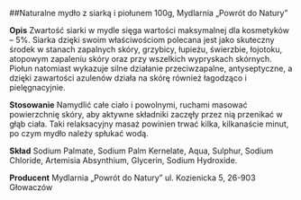 ##Naturalne mydło z siarką i piołunem 100g, Mydlarnia „Powrót do Natury”

**Opis**  Zwartość siarki w mydle sięga wartości maksymalnej dla kosmetyków – 5%. Siarka dzięki swoim właściwościom polecana jest jako skuteczny środek w stanach zapalnych skóry, grzybicy, łupieżu, świerzbie, łojotoku, atopowym zapaleniu skóry oraz przy wszelkich wypryskach skórnych. Piołun natomiast wykazuje silne działanie przeciwzapalne, antyseptyczne, a dzięki zawartości azulenów działa na skórę również łagodząco i pielęgnacyjnie.

**Stosowanie** Namydlić całe ciało i powolnymi, ruchami masować powierzchnię skóry, aby aktywne składniki zaczęły przez nią przenikać w głąb ciała. Taki relaksacyjny masaż powinien trwać kilka, kilkanaście minut, po czym mydło należy spłukać wodą.

**Skład** Sodium Palmate, Sodium Palm Kernelate, Aqua, Sulphur, Sodium Chloride, Artemisia Absynthium, Glycerin, Sodium Hydroxide.

**Producent** Mydlarnia „Powrót do Natury”
ul. Kozienicka 5, 26-903 Głowaczów